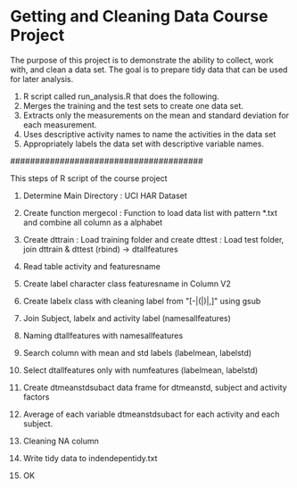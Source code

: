 Getting and Cleaning Data Course Project
================================


The purpose of this project is to demonstrate the ability to collect, work with, and clean a data set. The goal is to prepare tidy data that can be used for later analysis. 

1. R script called run_analysis.R that does the following. 
2. Merges the training and the test sets to create one data set.
3. Extracts only the measurements on the mean and standard deviation for each measurement. 
4. Uses descriptive activity names to name the activities in the data set
5. Appropriately labels the data set with descriptive variable names. 

#######################################

This steps of R script of the course project

1. Determine Main Directory : UCI HAR Dataset

2. Create function mergecol : Function to load data list with pattern *.txt and combine all column as a alphabet

3. Create dttrain : Load training folder and create dttest : Load test folder, join dttrain & dttest (rbind) -> dtallfeatures

4. Read table activity and featuresname

5. Create label character class featuresname in Column V2

6. Create labelx class with cleaning label from "[-|(|)|,]" using gsub 

7. Join Subject, labelx and activity label (namesallfeatures)

8. Naming dtallfeatures with namesallfeatures

9. Search column with mean and std labels (labelmean, labelstd)

10. Select dtallfeatures only with numfeatures (labelmean, labelstd)

11. Create dtmeanstdsubact data frame for dtmeanstd, subject and activity factors

12. Average of each variable dtmeanstdsubact for each activity and each subject.

13. Cleaning NA column

14. Write tidy data to indendepentidy.txt

15. OK
